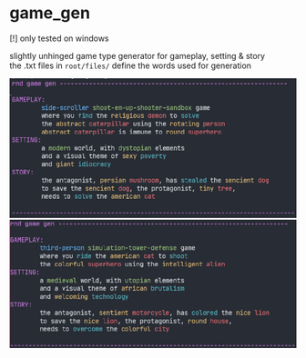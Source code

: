 
# game_gen

[!] only tested on windows <br>

slightly unhinged game type generator for gameplay, setting  & story <br>
the .txt files in `root/files/` define the words used for generation <br>

<img src="https://github.com/phil-stein/game_gen/blob/main/files/screenshots/screenshot_01.PNG" alt="logo" width="600"> <br>
<img src="https://github.com/phil-stein/game_gen/blob/main/files/screenshots/screenshot_02.PNG" alt="logo" width="600"> <br>
 


